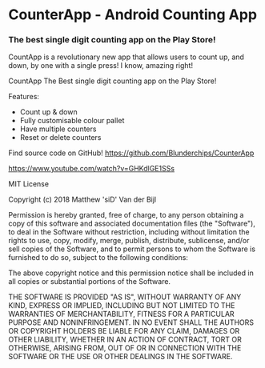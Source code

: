 # CounterApp - Android Counting App
### The best single digit counting app on the Play Store!

CountApp is a revolutionary new app that allows users to count up, and down, by one with a single press! I know, amazing right!

CountApp
The Best single digit counting app on the Play Store!

Features:
 
* Count up & down
* Fully customisable colour pallet 
* Have multiple counters
* Reset or delete counters

Find source code on GitHub!
https://github.com/Blunderchips/CounterApp

https://www.youtube.com/watch?v=GHKdlGE1SSs

MIT License

Copyright (c) 2018 Matthew 'siD' Van der Bijl

Permission is hereby granted, free of charge, to any person obtaining a copy
of this software and associated documentation files (the "Software"), to deal
in the Software without restriction, including without limitation the rights
to use, copy, modify, merge, publish, distribute, sublicense, and/or sell
copies of the Software, and to permit persons to whom the Software is
furnished to do so, subject to the following conditions:

The above copyright notice and this permission notice shall be included in all
copies or substantial portions of the Software.

THE SOFTWARE IS PROVIDED "AS IS", WITHOUT WARRANTY OF ANY KIND, EXPRESS OR
IMPLIED, INCLUDING BUT NOT LIMITED TO THE WARRANTIES OF MERCHANTABILITY,
FITNESS FOR A PARTICULAR PURPOSE AND NONINFRINGEMENT. IN NO EVENT SHALL THE
AUTHORS OR COPYRIGHT HOLDERS BE LIABLE FOR ANY CLAIM, DAMAGES OR OTHER
LIABILITY, WHETHER IN AN ACTION OF CONTRACT, TORT OR OTHERWISE, ARISING FROM,
OUT OF OR IN CONNECTION WITH THE SOFTWARE OR THE USE OR OTHER DEALINGS IN THE
SOFTWARE.
